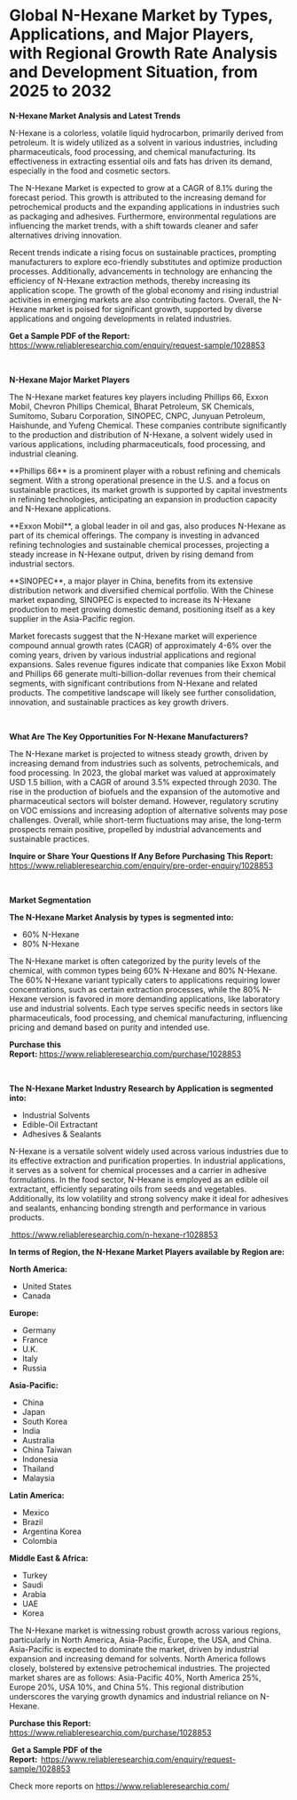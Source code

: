 <p><h1>Global N-Hexane Market by Types, Applications, and Major Players, with Regional Growth Rate Analysis and Development Situation, from 2025 to 2032</h1></p><p><strong>N-Hexane Market Analysis and Latest Trends</strong></p>
<p><p>N-Hexane is a colorless, volatile liquid hydrocarbon, primarily derived from petroleum. It is widely utilized as a solvent in various industries, including pharmaceuticals, food processing, and chemical manufacturing. Its effectiveness in extracting essential oils and fats has driven its demand, especially in the food and cosmetic sectors. </p><p>The N-Hexane Market is expected to grow at a CAGR of 8.1% during the forecast period. This growth is attributed to the increasing demand for petrochemical products and the expanding applications in industries such as packaging and adhesives. Furthermore, environmental regulations are influencing the market trends, with a shift towards cleaner and safer alternatives driving innovation.</p><p>Recent trends indicate a rising focus on sustainable practices, prompting manufacturers to explore eco-friendly substitutes and optimize production processes. Additionally, advancements in technology are enhancing the efficiency of N-Hexane extraction methods, thereby increasing its application scope. The growth of the global economy and rising industrial activities in emerging markets are also contributing factors. Overall, the N-Hexane market is poised for significant growth, supported by diverse applications and ongoing developments in related industries.</p></p>
<p><strong>Get a Sample PDF of the Report:&nbsp;</strong> <a href="https://www.reliableresearchiq.com/enquiry/request-sample/1028853?utm_campaign=2999&utm_medium=2&utm_source=Github&utm_content=ia&utm_term=21032025&utm_id=n-hexane">https://www.reliableresearchiq.com/enquiry/request-sample/1028853</a></p>
<p>&nbsp;</p>
<p><strong>N-Hexane Major Market Players</strong></p>
<p><p>The N-Hexane market features key players including Phillips 66, Exxon Mobil, Chevron Phillips Chemical, Bharat Petroleum, SK Chemicals, Sumitomo, Subaru Corporation, SINOPEC, CNPC, Junyuan Petroleum, Haishunde, and Yufeng Chemical. These companies contribute significantly to the production and distribution of N-Hexane, a solvent widely used in various applications, including pharmaceuticals, food processing, and industrial cleaning.</p><p>**Phillips 66** is a prominent player with a robust refining and chemicals segment. With a strong operational presence in the U.S. and a focus on sustainable practices, its market growth is supported by capital investments in refining technologies, anticipating an expansion in production capacity and N-Hexane applications.</p><p>**Exxon Mobil**, a global leader in oil and gas, also produces N-Hexane as part of its chemical offerings. The company is investing in advanced refining technologies and sustainable chemical processes, projecting a steady increase in N-Hexane output, driven by rising demand from industrial sectors.</p><p>**SINOPEC**, a major player in China, benefits from its extensive distribution network and diversified chemical portfolio. With the Chinese market expanding, SINOPEC is expected to increase its N-Hexane production to meet growing domestic demand, positioning itself as a key supplier in the Asia-Pacific region.</p><p>Market forecasts suggest that the N-Hexane market will experience compound annual growth rates (CAGR) of approximately 4-6% over the coming years, driven by various industrial applications and regional expansions. Sales revenue figures indicate that companies like Exxon Mobil and Phillips 66 generate multi-billion-dollar revenues from their chemical segments, with significant contributions from N-Hexane and related products. The competitive landscape will likely see further consolidation, innovation, and sustainable practices as key growth drivers.</p></p>
<p>&nbsp;</p>
<p><strong>What Are The Key Opportunities For N-Hexane Manufacturers?</strong></p>
<p><p>The N-Hexane market is projected to witness steady growth, driven by increasing demand from industries such as solvents, petrochemicals, and food processing. In 2023, the global market was valued at approximately USD 1.5 billion, with a CAGR of around 3.5% expected through 2030. The rise in the production of biofuels and the expansion of the automotive and pharmaceutical sectors will bolster demand. However, regulatory scrutiny on VOC emissions and increasing adoption of alternative solvents may pose challenges. Overall, while short-term fluctuations may arise, the long-term prospects remain positive, propelled by industrial advancements and sustainable practices.</p></p>
<p><strong>Inquire or Share Your Questions If Any Before Purchasing This Report:</strong> <a href="https://www.reliableresearchiq.com/enquiry/pre-order-enquiry/1028853?utm_campaign=2999&utm_medium=2&utm_source=Github&utm_content=ia&utm_term=21032025&utm_id=n-hexane">https://www.reliableresearchiq.com/enquiry/pre-order-enquiry/1028853</a></p>
<p>&nbsp;</p>
<p><strong>Market Segmentation</strong></p>
<p><strong>The N-Hexane Market Analysis by types is segmented into:</strong></p>
<p><ul><li>60% N-Hexane</li><li>80% N-Hexane</li></ul></p>
<p><p>The N-Hexane market is often categorized by the purity levels of the chemical, with common types being 60% N-Hexane and 80% N-Hexane. The 60% N-Hexane variant typically caters to applications requiring lower concentrations, such as certain extraction processes, while the 80% N-Hexane version is favored in more demanding applications, like laboratory use and industrial solvents. Each type serves specific needs in sectors like pharmaceuticals, food processing, and chemical manufacturing, influencing pricing and demand based on purity and intended use.</p></p>
<p><strong>Purchase this Report:&nbsp;</strong><a href="https://www.reliableresearchiq.com/purchase/1028853?utm_campaign=2999&utm_medium=2&utm_source=Github&utm_content=ia&utm_term=21032025&utm_id=n-hexane">https://www.reliableresearchiq.com/purchase/1028853</a></p>
<p>&nbsp;</p>
<p><strong>The N-Hexane Market Industry Research by Application is segmented into:</strong></p>
<p><ul><li>Industrial Solvents</li><li>Edible-Oil Extractant</li><li>Adhesives & Sealants</li></ul></p>
<p><p>N-Hexane is a versatile solvent widely used across various industries due to its effective extraction and purification properties. In industrial applications, it serves as a solvent for chemical processes and a carrier in adhesive formulations. In the food sector, N-Hexane is employed as an edible oil extractant, efficiently separating oils from seeds and vegetables. Additionally, its low volatility and strong solvency make it ideal for adhesives and sealants, enhancing bonding strength and performance in various products.</p></p>
<p><a href="https://www.reliableresearchiq.com/n-hexane-r1028853?utm_campaign=2999&utm_medium=2&utm_source=Github&utm_content=ia&utm_term=21032025&utm_id=n-hexane">&nbsp;https://www.reliableresearchiq.com/n-hexane-r1028853</a></p>
<p><strong>In terms of Region, the N-Hexane Market Players available by Region are:</strong></p>
<p>
    <p> <strong> North America: </strong>
        <ul>
            <li>United States</li>
            <li>Canada</li>
        </ul>
        </p> 
    <p> <strong> Europe: </strong>
        <ul>
            <li>Germany</li>
            <li>France</li>
            <li>U.K.</li>
            <li>Italy</li>
            <li>Russia</li>
        </ul>
        </p> 
    <p> <strong> Asia-Pacific: </strong>
        <ul>
            <li>China</li>
            <li>Japan</li>
            <li>South Korea</li>
            <li>India</li>
            <li>Australia</li>
            <li>China Taiwan</li>
            <li>Indonesia</li>
            <li>Thailand</li>
            <li>Malaysia</li>
        </ul>
        </p> 
    <p> <strong> Latin America: </strong>
        <ul>
            <li>Mexico</li>
            <li>Brazil</li>
            <li>Argentina Korea</li>
            <li>Colombia</li>
        </ul>
        </p> 
    <p> <strong> Middle East & Africa: </strong>
        <ul>
            <li>Turkey</li>
            <li>Saudi</li>
            <li>Arabia</li>
            <li>UAE</li>
            <li>Korea</li>
        </ul>
    </p>
    </p>
<p><p>The N-Hexane market is witnessing robust growth across various regions, particularly in North America, Asia-Pacific, Europe, the USA, and China. Asia-Pacific is expected to dominate the market, driven by industrial expansion and increasing demand for solvents. North America follows closely, bolstered by extensive petrochemical industries. The projected market shares are as follows: Asia-Pacific 40%, North America 25%, Europe 20%, USA 10%, and China 5%. This regional distribution underscores the varying growth dynamics and industrial reliance on N-Hexane.</p></p>
<p><strong>Purchase this Report: </strong><a href="https://www.reliableresearchiq.com/purchase/1028853?utm_campaign=2999&utm_medium=2&utm_source=Github&utm_content=ia&utm_term=21032025&utm_id=n-hexane">https://www.reliableresearchiq.com/purchase/1028853</a></p>
<p>&nbsp;<strong>Get a Sample PDF of the Report:&nbsp;&nbsp;</strong><a href="https://www.reliableresearchiq.com/enquiry/request-sample/1028853?utm_campaign=2999&utm_medium=2&utm_source=Github&utm_content=ia&utm_term=21032025&utm_id=n-hexane">https://www.reliableresearchiq.com/enquiry/request-sample/1028853</a></p>
<p><strong></strong></p>
<p>Check more reports on <a href="https://www.reliableresearchiq.com/?utm_campaign=2999&utm_medium=2&utm_source=Github&utm_content=ia&utm_term=21032025&utm_id=n-hexane">https://www.reliableresearchiq.com/</a></p>
